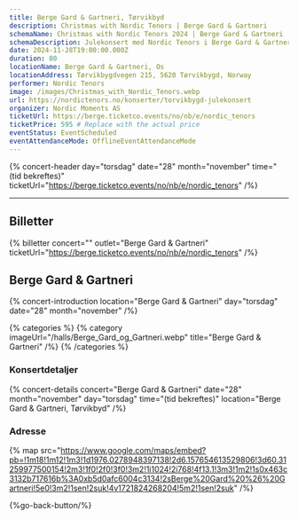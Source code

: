 ```yaml
---
title: Berge Gard & Gartneri, Tørvikbyd
description: Christmas with Nordic Tenors | Berge Gard & Gartneri
schemaName: Christmas with Nordic Tenors 2024 | Berge Gard & Gartneri
schemaDescription: Julekonsert med Nordic Tenors i Berge Gard & Gartneri
date: 2024-11-28T19:00:00.000Z
duration: 80
locationName: Berge Gard & Gartneri, Os
locationAddress: Tørvikbygdvegen 215, 5620 Tørvikbygd, Norway
performer: Nordic Tenors
image: /images/Christmas_with_Nordic_Tenors.webp
url: https://nordictenors.no/konserter/torvikbygd-julekonsert
organizer: Nordic Moments AS
ticketUrl: https://berge.ticketco.events/no/nb/e/nordic_tenors
ticketPrice: 595 # Replace with the actual price
eventStatus: EventScheduled
eventAttendanceMode: OfflineEventAttendanceMode
---
```


{% concert-header day="torsdag" date="28" month="november" time="(tid bekreftes)" ticketUrl="https://berge.ticketco.events/no/nb/e/nordic_tenors" /%}

---

## Billetter

{% billetter concert="" outlet="Berge Gard & Gartneri" ticketUrl="https://berge.ticketco.events/no/nb/e/nordic_tenors" /%}

## Berge Gard & Gartneri

{% concert-introduction location="Berge Gard & Gartneri" day="torsdag" date="28" month="november" /%}

{% categories %}
{% category imageUrl="/halls/Berge_Gard_og_Gartneri.webp" title="Berge Gard & Gartneri" /%}
{% /categories %}

### Konsertdetaljer

{% concert-details concert="Berge Gard & Gartneri" date="28" month="november" day="torsdag" time="(tid bekreftes)" location="Berge Gard & Gartneri, Tørvikbyd" /%}

### Adresse

{% map src="https://www.google.com/maps/embed?pb=!1m18!1m12!1m3!1d1976.0278948397138!2d6.157654613529806!3d60.31259977500154!2m3!1f0!2f0!3f0!3m2!1i1024!2i768!4f13.1!3m3!1m2!1s0x463c3132b717616b%3A0xb5d0afc6004c3134!2sBerge%20Gard%20%26%20Gartneri!5e0!3m2!1sen!2suk!4v1721824268204!5m2!1sen!2suk" /%}

{%go-back-button/%}
